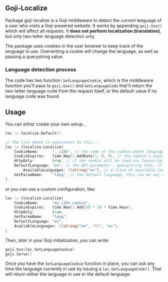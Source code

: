 ## Goji-Localize

Package goji-localize is a Goji middleware to detect the current language
of a user who visits a Goji-powered website. It works by appending `goji.Use()`
which will affect all requests. It **does not perform localization (translation)**,
but only two-letter language detection only.

The package uses cookies in the user browser to keep track of the language in
use. Overwriting a cookie will change the language, as well as passing a querystring
value.

### Language detection process

The code has two function: `SetLanguageCookie`, which is the middleware function you'll
pass to `goji.Use()` and `GetLanguageCode` that'll return the two-letter language code from
the request itself, or the default value if no language code was found.

## Usage

You can either create your own setup...

```go
loc := localize.Default()

// the line above is equivalent to this...
loc := &localize.Localize{
	CookieName:      "__i18n", // the name of the cookie where language will be stored
	CookieExpires:   time.Now().AddDate(1, 0, 0), // the cookie's expiration date
	HttpOnly:        true, // if the cookie will be read via Javascript you can set this to false
	DefaultLanguage: "en", // the GET parameter - querystring that, if present, will change the language
		AvailableLanguages: []string{"en"}, // a slice of available languages to use
	GetParamName:    "lang", // the default language, this can be any string
}
```

or you can use a custom configuration, like:

```go
loc := &localize.Localize{
	CookieName:      "my_i18n_cookie",
	CookieExpires:   time.Now().Add(50 * 24 * time.Hour),
	HttpOnly:        true,
	GetParamName:    "lang",
	DefaultLanguage: "en",
	AvailableLanguages: []string{"en", "fr", "es"},
}
```

Then, later in your Goji initialization, you can write:

```go
goji.Use(loc.SetLanguageCookie)
goji.Serve()
```

Once you have the `SetLanguageCookie` function in place, you can ask any time the
language currently in use by issuing a `loc.GetLanguageCode()`. That will return either
the language in use or the default language.